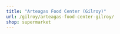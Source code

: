 ```yaml
---
title: "Arteagas Food Center (Gilroy)"
url: /gilroy/arteagas-food-center-gilroy/
shop: supermarket
---
```

